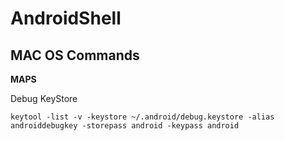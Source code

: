 AndroidShell
============

<h2>MAC OS Commands</h2>

__MAPS__

Debug KeyStore
```
keytool -list -v -keystore ~/.android/debug.keystore -alias androiddebugkey -storepass android -keypass android
```
